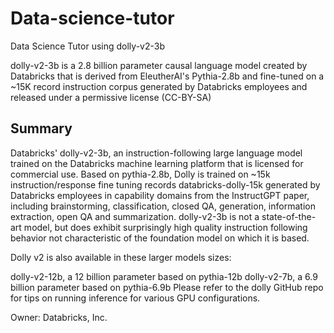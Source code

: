 # Data-science-tutor
Data Science Tutor using dolly-v2-3b 

dolly-v2-3b is a 2.8 billion parameter causal language model created by Databricks that is derived from EleutherAI's Pythia-2.8b and fine-tuned on a ~15K record instruction corpus generated by Databricks employees and released under a permissive license (CC-BY-SA)

## Summary

Databricks' dolly-v2-3b, an instruction-following large language model trained on the Databricks machine learning platform that is licensed for commercial use. Based on pythia-2.8b, Dolly is trained on ~15k instruction/response fine tuning records databricks-dolly-15k generated by Databricks employees in capability domains from the InstructGPT paper, including brainstorming, classification, closed QA, generation, information extraction, open QA and summarization. dolly-v2-3b is not a state-of-the-art model, but does exhibit surprisingly high quality instruction following behavior not characteristic of the foundation model on which it is based.

Dolly v2 is also available in these larger models sizes:

dolly-v2-12b, a 12 billion parameter based on pythia-12b
dolly-v2-7b, a 6.9 billion parameter based on pythia-6.9b
Please refer to the dolly GitHub repo for tips on running inference for various GPU configurations.

Owner: Databricks, Inc.




